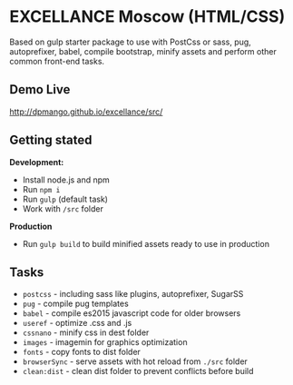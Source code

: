 # EXCELLANCE Moscow (HTML/CSS)
Based on gulp starter package to use with PostCss or sass, pug, autoprefixer, babel, compile bootstrap, minify assets and perform other common front-end tasks.

## Demo Live
http://dpmango.github.io/excellance/src/


## Getting stated
__Development:__
- Install node.js and npm
- Run `npm i`
- Run `gulp` (default task)
- Work with `/src` folder

__Production__
- Run `gulp build` to build minified assets ready to use in production

## Tasks
- `postcss` - including sass like plugins, autoprefixer, SugarSS
- `pug` - compile pug templates
- `babel` - compile es2015 javascript code for older browsers
- `useref` - optimize .css and .js
- `cssnano` - minify css in dest folder
- `images` - imagemin for graphics optimization
- `fonts` - copy fonts to dist folder
- `browserSync` - serve assets with hot reload from `./src` folder
- `clean:dist` - clean dist folder to prevent conflicts before build
